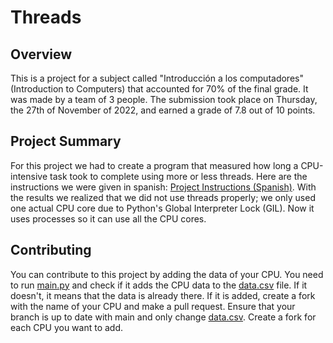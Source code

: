 # Threads

## Overview

This is a project for a subject called "Introducción a los computadores" (Introduction to Computers) that accounted for 70% of the final grade. It was made by a team of 3 people. The submission took place on Thursday, the 27th of November of 2022, and earned a grade of 7.8 out of 10 points.

## Project Summary

For this project we had to create a program that measured how long a CPU-intensive task took to complete using more or less threads. Here are the instructions we were given in spanish: [Project Instructions (Spanish)](docs/proyecto%20grupo%20ic.pdf). With the results we realized that we did not use threads properly; we only used one actual CPU core due to Python's Global Interpreter Lock (GIL). Now it uses processes so it can use all the CPU cores.

## Contributing

You can contribute to this project by adding the data of your CPU. You need to run [main.py](main.py) and check if it adds the CPU data to the [data.csv](data.csv) file. If it doesn't, it means that the data is already there. If it is added, create a fork with the name of your CPU and make a pull request. Ensure that your branch is up to date with main and only change [data.csv](data.csv). Create a fork for each CPU you want to add.
